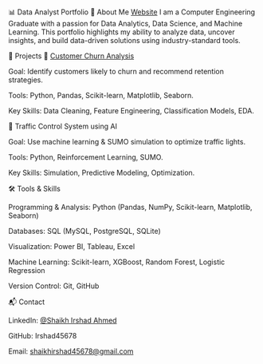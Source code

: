 📊 Data Analyst Portfolio
👋 About Me
[Website]([irshad45678.github.io/IrshadPortfolioWebsite.github.io/](https://irshad45678.github.io/IrshadPortfolioWebsite.github.io/)) 
I am a Computer Engineering Graduate with a passion for Data Analytics, Data Science, and Machine Learning.
This portfolio highlights my ability to analyze data, uncover insights, and build data-driven solutions using industry-standard tools.

🚀 Projects
🔹 [Customer Churn Analysis](https://github.com/Irshad45678/Portfolio-Projects/tree/main/Projects/Customer%20Churn%20Analysis)

Goal: Identify customers likely to churn and recommend retention strategies.

Tools: Python, Pandas, Scikit-learn, Matplotlib, Seaborn.

Key Skills: Data Cleaning, Feature Engineering, Classification Models, EDA.


🔹 Traffic Control System using AI

Goal: Use machine learning & SUMO simulation to optimize traffic lights.

Tools: Python, Reinforcement Learning, SUMO.

Key Skills: Simulation, Predictive Modeling, Optimization.

🛠️ Tools & Skills

Programming & Analysis: Python (Pandas, NumPy, Scikit-learn, Matplotlib, Seaborn)

Databases: SQL (MySQL, PostgreSQL, SQLite)

Visualization: Power BI, Tableau, Excel

Machine Learning: Scikit-learn, XGBoost, Random Forest, Logistic Regression

Version Control: Git, GitHub

📬 Contact

LinkedIn: [@Shaikh Irshad Ahmed](https://www.linkedin.com/in/shaikh-irshad-ahmed-5b570b2a7/)

GitHub: Irshad45678

Email: shaikhirshad45678@gmail.com

